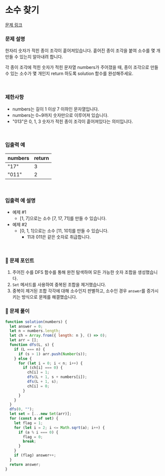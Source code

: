 # **소수 찾기**

[문제 링크](https://school.programmers.co.kr/learn/courses/30/lessons/42839)

### 문제 설명

한자리 숫자가 적힌 종이 조각이 흩어져있습니다. 흩어진 종이 조각을 붙여 소수를 몇 개 만들 수 있는지 알아내려 합니다.

각 종이 조각에 적힌 숫자가 적힌 문자열 numbers가 주어졌을 때, 종이 조각으로 만들 수 있는 소수가 몇 개인지 return 하도록 solution 함수를 완성해주세요.

<br/>

### 제한사항

- numbers는 길이 1 이상 7 이하인 문자열입니다.
- numbers는 0~9까지 숫자만으로 이루어져 있습니다.
- "013"은 0, 1, 3 숫자가 적힌 종이 조각이 흩어져있다는 의미입니다.

<br/>

### **입출력 예**

| numbers | return |
| ------- | ------ |
| "17"    | 3      |
| "011"   | 2      |

<br/>

### 입출력 예 설명

- 예제 #1
  - [1, 7]으로는 소수 [7, 17, 71]를 만들 수 있습니다.
- 예제 #2
  - [0, 1, 1]으로는 소수 [11, 101]를 만들 수 있습니다.
    - 11과 011은 같은 숫자로 취급합니다.

<br/>

### 📕 문제 포인트

1. 주어진 수를 DFS 함수를 통해 완전 탐색하여 모든 가능한 숫자 조합을 생성했습니다.
2. `Set` 메서드를 사용하여 중복된 조합을 제거했습니다.
3. 중복이 제거된 조합 각각에 대해 소수인지 판별하고, 소수인 경우 `answer`를 증가시키는 방식으로 문제를 해결했습니다.

### 📝 문제 풀이

```js
function solution(numbers) {
  let answer = 0;
  let n = numbers.length;
  let ch = Array.from({ length: n }, () => 0);
  let arr = [];
  function dfs(L, s) {
    if (L === n) {
      if (s > 1) arr.push(Number(s));
    } else {
      for (let i = 0; i < n; i++) {
        if (ch[i] === 0) {
          ch[i] = 1;
          dfs(L + 1, s + numbers[i]);
          dfs(L + 1, s);
          ch[i] = 0;
        }
      }
    }
  }
  dfs(0, "");
  let set = [...new Set(arr)];
  for (const a of set) {
    let flag = 1;
    for (let i = 2; i <= Math.sqrt(a); i++) {
      if (a % i === 0) {
        flag = 0;
        break;
      }
    }
    if (flag) answer++;
  }
  return answer;
}
```
